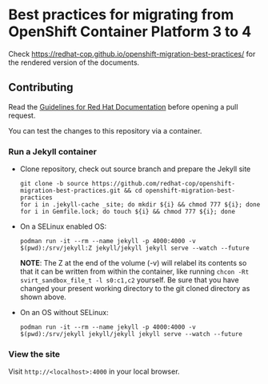 # Best practices for migrating from OpenShift&nbsp;Container&nbsp;Platform&nbsp;3&nbsp;to&nbsp;4

Check <https://redhat-cop.github.io/openshift-migration-best-practices/> for the rendered version of the documents.

## Contributing

Read the [Guidelines for Red Hat Documentation](https://redhat-documentation.github.io/) before opening a pull request.

You can test the changes to this repository via a container.

### Run a Jekyll container

- Clone repository, check out source branch and prepare the Jekyll site

  ```console
  git clone -b source https://github.com/redhat-cop/openshift-migration-best-practices.git && cd openshift-migration-best-practices
  for i in .jekyll-cache _site; do mkdir ${i} && chmod 777 ${i}; done
  for i in Gemfile.lock; do touch ${i} && chmod 777 ${i}; done
  ```

- On a SELinux enabled OS:

  ```console
  podman run -it --rm --name jekyll -p 4000:4000 -v $(pwd):/srv/jekyll:Z jekyll/jekyll jekyll serve --watch --future
  ```

  **NOTE**: The Z at the end of the volume (-v) will relabel its contents so that it can be written from within the container, like running `chcon -Rt svirt_sandbox_file_t -l s0:c1,c2` yourself. Be sure that you have changed your present working directory to the git cloned directory as shown above.

- On an OS without SELinux:

  ```console
  podman run -it --rm --name jekyll -p 4000:4000 -v $(pwd):/srv/jekyll jekyll/jekyll jekyll serve --watch --future
  ```

### View the site

Visit `http://<localhost>:4000` in your local browser.
